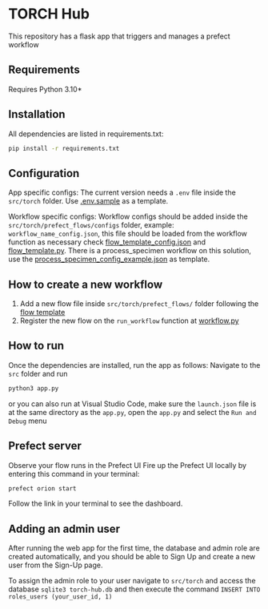 # TORCH Hub

This repository has a flask app that triggers and manages a prefect workflow


## Requirements

Requires Python 3.10*

## Installation

All dependencies are listed in requirements.txt:
```bash
pip install -r requirements.txt
```

## Configuration

App specific configs: The current version needs a `.env` file inside the `src/torch` folder. Use [.env.sample](src/.env.sample) as a template.

Workflow specific configs:
Workflow configs should be added inside the `src/torch/prefect_flows/configs` folder, example: `workflow_name_config.json`, this file should be loaded from the workflow function as necessary check [flow_template_config.json](src/torch/prefect_flows/configs/flow_template_config.json) and [flow_template.py](src/torch/prefect_flows/templates/flow_template.py). There is a process_specimen workflow on this solution, use the [process_specimen_config_example.json](src/torch/prefect_flows/configs/process_specimen_config_example.json) as template.

## How to create a new workflow
1. Add a new flow file inside `src/torch/prefect_flows/` folder following the [flow template](src/torch/prefect_flows/templates/flow_template.py)
2. Register the new flow on the `run_workflow` function at [workflow.py](src/torch/collections/workflow.py)

## How to run

Once the dependencies are installed, run the app as follows:
Navigate to the `src` folder and run
```bash
python3 app.py
```
or you can also run at Visual Studio Code, make sure the `launch.json` file is at the same directory as the `app.py`, open the `app.py` and select the `Run and Debug` menu

## Prefect server

Observe your flow runs in the Prefect UI
Fire up the Prefect UI locally by entering this command in your terminal:
```bash
prefect orion start
```
Follow the link in your terminal to see the dashboard.

## Adding an admin user
After running the web app for the first time, the database and admin role are created automatically, and you should be able to Sign Up and create a new user from the Sign-Up page.

To assign the admin role to your user navigate to `src/torch` and access the database `sqlite3 torch-hub.db` and then execute the command `INSERT INTO roles_users (your_user_id, 1)`